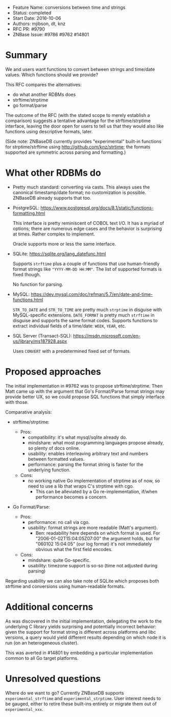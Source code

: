 - Feature Name: conversions between time and strings
- Status: completed
- Start Date: 2016-10-06
- Authors: mjibson, dt, knz
- RFC PR: #9790
- ZNBase Issue: #9786 #9762 #14801

# Summary

We and users want functions to convert between strings and time/date
values. Which functions should we provide?

This RFC compares the alternatives:
- do what another RDBMs does
- strftime/strptime
- go format/parse

The outcome of the RFC (with the stated scope to merely establish a
comparison) suggests a tentative advantage for the strftime/strptime
interface, leaving the door open for users to tell us that they would
also like functions using descriptive formats, later.

(Side note: ZNBaseDB currently provides "experimental" built-in
functions for strptime/strftime using http://github.com/knz/strtime;
the formats supported are symmetric across parsing and formatting.)

# What other RDBMs do

- Pretty much standard: converting via casts. This always uses the
  canonical timestamp/date format; no customization is
  possible. ZNBaseDB already supports that too.

- PostgreSQL: https://www.postgresql.org/docs/8.1/static/functions-formatting.html

  This interface is pretty reminiscent of COBOL text I/O.  It has a
  myriad of options; there are numerous edge cases and the behavior is
  surprising at times. Rather complex to implement.

  Oracle supports more or less the same interface.

- SQLite: https://sqlite.org/lang_datefunc.html

  Supports `strftime` plus a couple of functions that use
  human-friendly format strings like `"YYYY-MM-DD HH:MM"`. The list of
  supported formats is fixed though.

  No function for parsing.

- MySQL: https://dev.mysql.com/doc/refman/5.7/en/date-and-time-functions.html

  `STR_TO_DATE` and `STR_TO_TIME` are pretty much `strptime` in
  disguise with MySQL-specific extensions.
  `DATE_FORMAT` is pretty much `strftime` in disguise and supports the
  same format codes.
  Supports functions to extract individual fields of a time/date:
  `WEEK`, `YEAR`, etc.

- SQL Server (Transact-SQL): https://msdn.microsoft.com/en-us/library/ms187928.aspx

  Uses `CONVERT` with a predetermined fixed set of formats.

# Proposed approaches

The initial implementation in #9762 was to propose
strftime/strptime. Then Matt came up with the argument that Go's
Format/Parse format strings may provide better UX, so we could propose
SQL functions that simply interface with those.

Comparative analysis:

- strftime/strptime:
  - Pros:
    - compatibility: it's what mysql/sqlite already do.
    - mindshare: what most programming languages propose already, so plenty of docs online.
    - usability: enables interleaving arbitrary text and numbers between formatted values.
    - performance: parsing the format string is faster for the underlying function.
  - Cons:
    - no working native Go implementation of strptime as of now,
      so need to use a lib that wraps C's strptime with cgo.
      - This can be alleviated by a Go re-implementation, if/when performance
        becomes a concern.

- Go Format/Parse:
  - Pros:
    - performance: no call via cgo.
    - usability: format strings are more readable (Matt's argument).
	  - Ben: readability here depends on which format is used. For
        "2006-01-02T15:04:05Z07:00" the argument holds, but for
        "060102 15:04:05" (our log format) it's not immediately
        obvious what the first field encodes.
  - Cons:
    - mindshare: quite Go-specific.
    - usability: timezone support is so-so (time not adjusted during parsing)

Regarding usability we can also take note of SQLite which proposes
both strftime and conversions using human-readable formats.

# Additional concerns

As was discovered in the initial implementation, delegating the work
to the underlying C library yields surprising and potentially
incorrect behavior: given the support for format string is different
across platforms and libc versions, a query would yield different
results depending on which node it is run (on an heterogeneous
cluster).

This was averted in #14801 by embedding a particular implementation
common to all Go target platforms.

# Unresolved questions

Where do we want to go?  Currently ZNBaseDB supports
`experimental_strftime` and `experimental_strptime`. User interest
needs to be gauged, either to retire these built-ins entirely or
migrate them out of `experimental_xxx`.
